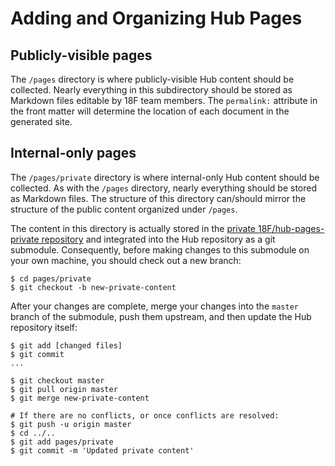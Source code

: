 # Adding and Organizing Hub Pages

## Publicly-visible pages

The `/pages` directory is where publicly-visible Hub content should be collected. Nearly everything in this subdirectory should be stored as Markdown files editable by 18F team members. The `permalink:` attribute in the front matter will determine the location of each document in the generated site.

## Internal-only pages

The `/pages/private` directory is where internal-only Hub content should be collected. As with the `/pages` directory, nearly everything should be stored as Markdown files. The structure of this directory can/should mirror the structure of the public content organized under `/pages`.

The content in this directory is actually stored in the [private 18F/hub-pages-private repository](https://github.com/18F/hub-pages-private) and integrated into the Hub repository as a git submodule. Consequently, before making changes to this submodule on your own machine, you should check out a new branch:

```
$ cd pages/private
$ git checkout -b new-private-content
```

After your changes are complete, merge your changes into the `master` branch of the submodule, push them upstream, and then update the Hub repository itself:

```
$ git add [changed files]
$ git commit
...

$ git checkout master
$ git pull origin master
$ git merge new-private-content

# If there are no conflicts, or once conflicts are resolved:
$ git push -u origin master
$ cd ../..
$ git add pages/private
$ git commit -m 'Updated private content'
```
